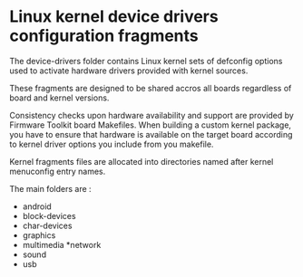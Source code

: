 # Linux kernel device drivers configuration fragments

The device-drivers folder contains Linux kernel sets of defconfig options used to activate hardware drivers provided with kernel sources.

These fragments are designed to be shared accros all boards regardless of board and kernel versions.

Consistency checks upon hardware availability and support are provided by Firmware Toolkit board Makefiles. When building a custom kernel package, you have to ensure that hardware is available on the target board according to kernel driver options you include from you makefile.

Kernel fragments files are allocated into directories named after kernel menuconfig entry names.

The main folders are :
  * android
  * block-devices
  * char-devices
  * graphics
  * multimedia
  *network
  * sound
  * usb